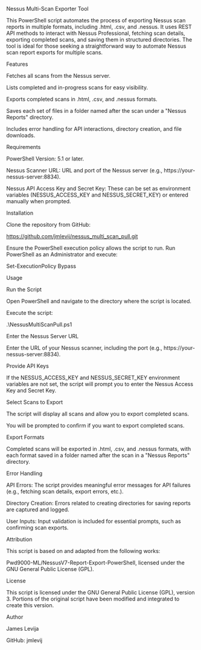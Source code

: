 Nessus Multi-Scan Exporter Tool

This PowerShell script automates the process of exporting Nessus scan reports in multiple formats, including .html, .csv, and .nessus. It uses REST API methods to interact with Nessus Professional, fetching scan details, exporting completed scans, and saving them in structured directories. The tool is ideal for those seeking a straightforward way to automate Nessus scan report exports for multiple scans.

Features

Fetches all scans from the Nessus server.

Lists completed and in-progress scans for easy visibility.

Exports completed scans in .html, .csv, and .nessus formats.

Saves each set of files in a folder named after the scan under a "Nessus Reports" directory.

Includes error handling for API interactions, directory creation, and file downloads.

Requirements

PowerShell Version: 5.1 or later.

Nessus Scanner URL: URL and port of the Nessus server (e.g., https://your-nessus-server:8834).

Nessus API Access Key and Secret Key: These can be set as environment variables (NESSUS_ACCESS_KEY and NESSUS_SECRET_KEY) or entered manually when prompted.

Installation

Clone the repository from GitHub:

https://github.com/jmlevij/nessus_multi_scan_pull.git

Ensure the PowerShell execution policy allows the script to run. Run PowerShell as an Administrator and execute:

Set-ExecutionPolicy Bypass

Usage

Run the Script

Open PowerShell and navigate to the directory where the script is located.

Execute the script:

.\NessusMultiScanPull.ps1

Enter the Nessus Server URL

Enter the URL of your Nessus scanner, including the port (e.g., https://your-nessus-server:8834).

Provide API Keys

If the NESSUS_ACCESS_KEY and NESSUS_SECRET_KEY environment variables are not set, the script will prompt you to enter the Nessus Access Key and Secret Key.

Select Scans to Export

The script will display all scans and allow you to export completed scans.

You will be prompted to confirm if you want to export completed scans.

Export Formats

Completed scans will be exported in .html, .csv, and .nessus formats, with each format saved in a folder named after the scan in a "Nessus Reports" directory.

Error Handling

API Errors: The script provides meaningful error messages for API failures (e.g., fetching scan details, export errors, etc.).

Directory Creation: Errors related to creating directories for saving reports are captured and logged.

User Inputs: Input validation is included for essential prompts, such as confirming scan exports.

Attribution

This script is based on and adapted from the following works:

Pwd9000-ML/NessusV7-Report-Export-PowerShell, licensed under the GNU General Public License (GPL).

License

This script is licensed under the GNU General Public License (GPL), version 3. Portions of the original script have been modified and integrated to create this version.

Author

James Levija

GitHub: jmlevij

